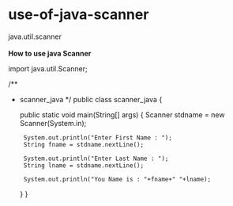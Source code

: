 # use-of-java-scanner
java.util.scanner
<br><br>
<b>How to use java Scanner </b>


import java.util.Scanner;

/**
 * scanner_java
 */
public class scanner_java {

    public static void main(String[] args) {
        Scanner stdname = new Scanner(System.in);

        System.out.println("Enter First Name : ");
        String fname = stdname.nextLine();

        System.out.println("Enter Last Name : ");
        String lname = stdname.nextLine();

        System.out.println("You Name is : "+fname+" "+lname);
    }
}
